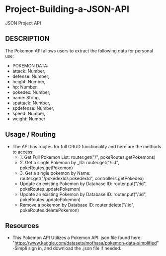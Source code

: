 # Project-Building-a-JSON-API

JSON Project API

## DESCRIPTION

The Pokemon API allows users to extract the following data for personal use:

- POKEMON DATA:
- attack: Number,
- defense: Number,
- height: Number,
- hp: Number,
- pokedex: Number,
- name: String,
- spattack: Number,
- spdefense: Number,
- speed: Number,
- weight: Number

## Usage / Routing

- The API has roujtes for full CRUD functionality and here are the methods to access:
  <ul> 
  <li> 1. Get Full Pokemon List: router.get("/", pokeRoutes.getPokemons)</li>
  <li> 2. Get a single Pokemon by _ID: router.get("/:id", pokeRoutes.getPokemon)</li>
  <li> 3. Get a single pokemon by Name: router.get("/pokedexId/:pokedexId", controllers.getPokedex)</li>
  <li> Update an existing Pokemon by Database ID: router.put("/:id", pokeRoutes.updatePokemon)
  <li> Update an existing Pokemon by Database ID: router.put("/:id", pokeRoutes.updatePokemon)</li>
  <li> Remove a pokemon by Database ID: router.delete("/:id", pokeRoutes.deletePokemon)</li>
  </ul>

## Resources

- This Pokemon API Utilizes a Pokemon API .json file found here:
  "https://www.kaggle.com/datasets/mofhasa/pokemon-data-simplified"
  -Simpli sign in, and download the .json file if needed.
